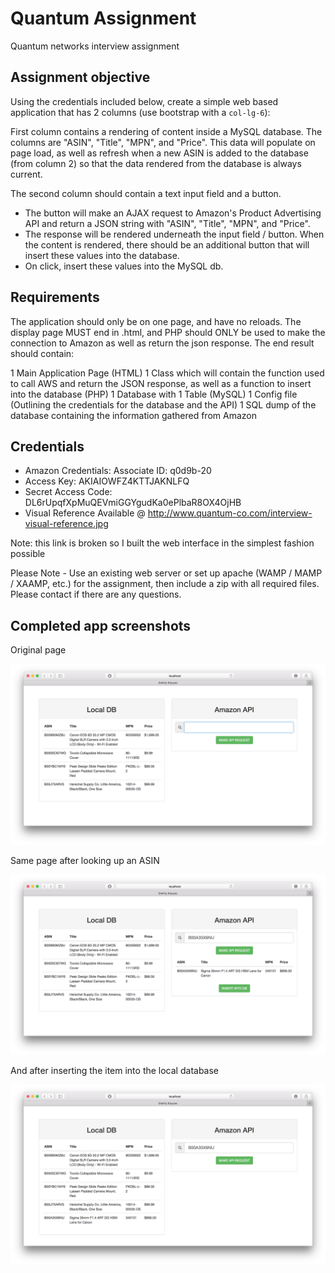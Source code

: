 # Quantum Assignment

Quantum networks interview assignment

## Assignment objective

Using the credentials included below, create a simple web based application that has 2 columns (use bootstrap with a `col-lg-6`): 

First column contains a rendering of content inside a MySQL database. The columns are "ASIN", "Title", "MPN", and "Price". This data will populate on page load, as well as refresh when a new ASIN is added to the database (from column 2) so that the data rendered from the database is always current. 

The second column should contain a text input field and a button.
 - The button will make an AJAX request to Amazon's Product Advertising API and return a JSON string with "ASIN", "Title", "MPN", and "Price".
 - The response will be rendered underneath the input field / button. When the content is rendered, there should be an additional button that will insert these values into the database.
 - On click, insert these values into the MySQL db.

## Requirements

The application should only be on one page, and have no reloads. The display page MUST end in .html, and PHP should ONLY be used to make the connection to Amazon as well as return the json response. The end result should contain: 

1 Main Application Page (HTML)
1 Class which will contain the function used to call AWS and return the JSON response, as well as a function to insert into the database (PHP)
1 Database with 1 Table (MySQL)
1 Config file (Outlining the credentials for the database and the API)
1 SQL dump of the database containing the information gathered from Amazon

## Credentials

- Amazon Credentials: Associate ID: q0d9b-20
- Access Key: AKIAIOWFZ4KTTJAKNLFQ
- Secret Access Code: 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
- Visual Reference Available @ http://www.quantum-co.com/interview-visual-reference.jpg

Note: this link is broken so I built the web interface in the simplest fashion possible

Please Note - Use an existing web server or set up apache (WAMP / MAMP / XAAMP, etc.) for the assignment, then include a zip with all required files. Please contact if there are any questions.

## Completed app screenshots

Original page

![alt text](https://github.com/dmitriyklyuzov/quantum/blob/master/screenshot1.png?raw=true "Screenshot 1")

Same page after looking up an ASIN

![alt text](https://github.com/dmitriyklyuzov/quantum/blob/master/screenshot2.png?raw=true "Screenshot 2")

And after inserting the item into the local database

![alt text](https://github.com/dmitriyklyuzov/quantum/blob/master/screenshot3.png?raw=true "Screenshot 3")

